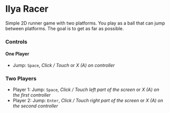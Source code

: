 # Ilya Racer

Simple 2D runner game with two platforms. You play as a ball that can jump between platforms. The goal is to get as far as possible.

### Controls

#### One Player

- Jump: `Space`, *Click / Touch* or *X (A) on controller*

### Two Players

- Player 1: Jump: `Space`, *Click / Touch left part of the screen* or *X (A) on the first controller*
- Player 2: Jump: `Enter`, *Click / Touch right part of the screen* or *X (A) on the second controller*
